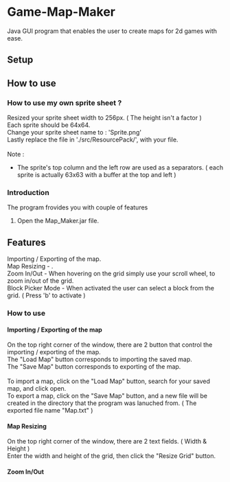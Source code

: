 # Game-Map-Maker
Java GUI program that enables the user to create maps for 2d games with ease.



## Setup




## How to use




### How to use my own sprite sheet ?

Resized your sprite sheet width to 256px. ( The height isn't a factor )<br>
Each sprite should be 64x64.<br>
Change your sprite sheet name to : 'Sprite.png'<br>
Lastly replace the file in './src/ResourcePack/', with your file.<br>
<br>
Note :<br>
* The sprite's top column and the left row are used as a separators. ( each sprite is actually 63x63 with a buffer at the top and left )

### Introduction

The program frovides you with couple of features 






1. Open the Map_Maker.jar file.<br>

## Features

Importing / Exporting of the map.<br>
Map Resizing - .<br>
Zoom In/Out - When hovering on the grid simply use your scroll wheel, to zoom in/out of the grid.<br>
Block Picker Mode - When activated the user can select a block from the grid. ( Press 'b' to activate )<br>

### How to use

#### Importing / Exporting of the map

On the top right corner of the window, there are 2 button that control the importing / exporting of the map.<br>
The "Load Map" button corresponds to importing the saved map.<br>
The "Save Map" button corresponds to exporting of the map.<br>
<br>
To import a map, click on the "Load Map" button, search for your saved map, and click open.<br>
To export a map, click on the "Save Map" button, and a new file will be created in the directory that the program was lanuched from. ( The exported file name "Map.txt" ) 

#### Map Resizing

On the top right corner of the window, there are 2 text fields. ( Width & Height )<br>
Enter the width and height of the grid, then click the "Resize Grid" button.

#### Zoom In/Out


















